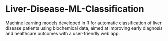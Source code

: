 # Liver-Disease-ML-Classification
Machine learning models developed in R for automatic classification of liver disease patients using biochemical data, aimed at improving early diagnosis and healthcare outcomes with a user-friendly web app.
